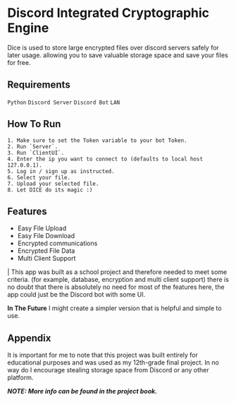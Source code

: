 
# Discord Integrated Cryptographic Engine

Dice is used to store large encrypted files over discord servers safely for later usage. 
allowing you to save valuable storage space and save your files for free.


## Requirements

`Python`
`Discord Server`
`Discord Bot`
`LAN`




## How To Run

    1. Make sure to set the Token variable to your bot Token.
    2. Run `Server`.
    3. Run `ClientUI`.
    4. Enter the ip you want to connect to (defaults to local host 127.0.0.1).
    5. Log in / sign up as instructed.
    6. Select your file.
    7. Upload your selected file.
    8. Let DICE do its magic :)




## Features

- Easy File Upload 
- Easy File Download
- Encrypted communications
- Encrypted File Data 
- Multi Client Support

| This app was built as a school project and therefore needed to meet some criteria. (for example, database, encryption and multi client support) there is no doubt that there is absolutely no need for most of the features here, the app could just be the Discord bot with some UI.

**In The Future**
I might create a simpler version that is helpful and simple to use.


## Appendix

It is important for me to note that this project was built entirely for educational purposes and was used as my 12th-grade final project.
In no way do I encourage stealing storage space from Discord or any other platform.

***NOTE: More info can be found in the project book.***
